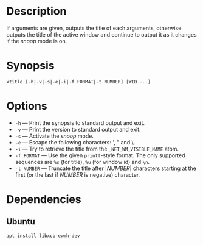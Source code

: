 # Description
If arguments are given, outputs the title of each arguments, otherwise outputs the title of the active window and continue to output it as it changes if the *snoop* mode is on.

# Synopsis
	xtitle [-h|-v|-s|-e|-i|-f FORMAT|-t NUMBER] [WID ...]

# Options
- `-h` — Print the synopsis to standard output and exit.
- `-v` — Print the version to standard output and exit.
- `-s` — Activate the *snoop* mode.
- `-e` — Escape the following characters: ', " and \\.
- `-i` — Try to retrieve the title from the `_NET_WM_VISIBLE_NAME` atom.
- `-f FORMAT` — Use the given `printf`-style format. The only supported sequences are `%s` (for title), `%u` (for window id) and `\n`.
- `-t NUMBER` — Truncate the title after |*NUMBER*| characters starting at the first (or the last if *NUMBER* is negative) character.

# Dependencies

## Ubuntu

`apt install libxcb-ewmh-dev`

